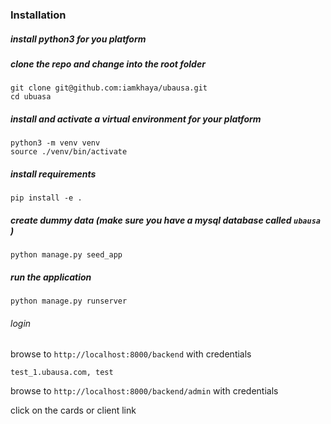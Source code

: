 ### Installation

##### install python3 for you platform

##### clone the repo and change into the root folder

```
git clone git@github.com:iamkhaya/ubausa.git
cd ubuasa
```

##### install and activate a virtual environment for your platform

```
python3 -m venv venv
source ./venv/bin/activate
```

##### install requirements
```
pip install -e .
```

##### create dummy  data (make sure you have a mysql database called `ubausa` )
```
python manage.py seed_app
```

##### run the application
```
python manage.py runserver
```


###### login
browse to `http://localhost:8000/backend` with credentials

```
test_1.ubausa.com, test
```

browse to `http://localhost:8000/backend/admin` with credentials

click on the cards or client link
